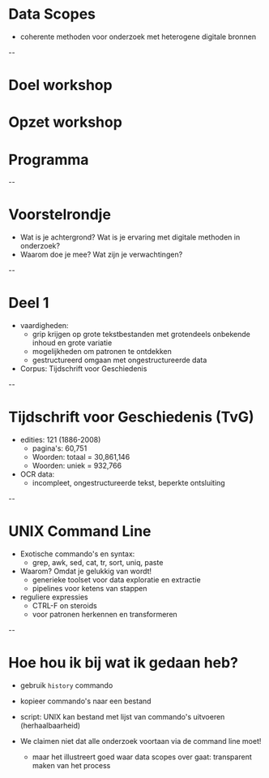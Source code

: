 # Data Scopes
- coherente methoden voor onderzoek met heterogene digitale bronnen

--

# Doel workshop

# Opzet workshop

# Programma

--

# Voorstelrondje
- Wat is je achtergrond? Wat is je ervaring met digitale methoden in onderzoek?
- Waarom doe je mee? Wat zijn je verwachtingen?


--

# Deel 1
- vaardigheden:
    - grip krijgen op grote tekstbestanden met grotendeels onbekende inhoud en grote variatie
    - mogelijkheden om patronen te ontdekken
    - gestructureerd omgaan met ongestructureerde data
- Corpus: Tijdschrift voor Geschiedenis


--

# Tijdschrift voor Geschiedenis (TvG)

- edities: 121 (1886-2008)
    - pagina's: 60,751
    - Woorden: totaal = 30,861,146
    - Woorden: uniek = 932,766
- OCR data:
    - incompleet, ongestructureerde tekst, beperkte ontsluiting

--

# UNIX Command Line

- Exotische commando's en syntax:
    - grep, awk, sed, cat, tr, sort, uniq, paste
- Waarom? Omdat je gelukkig van wordt!
    - generieke toolset voor data exploratie en extractie
    - pipelines voor ketens van stappen
- reguliere expressies 
    - CTRL-F on steroids
    - voor patronen herkennen en transformeren

--

# Hoe hou ik bij wat ik gedaan heb?

- gebruik `history` commando
- kopieer commando's naar een bestand
- script: UNIX kan bestand met lijst van commando's uitvoeren (herhaalbaarheid)

- We claimen niet dat alle onderzoek voortaan via de command line moet!
    - maar het illustreert goed waar data scopes over gaat: transparent maken van het process


